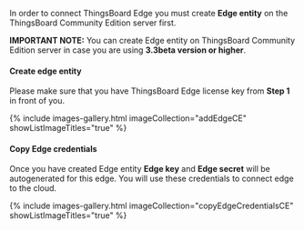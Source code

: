 In order to connect ThingsBoard Edge you must create <strong>Edge entity</strong> on the ThingsBoard Community Edition server first.

**IMPORTANT NOTE:** You can create Edge entity on ThingsBoard Community Edition server in case you are using **3.3beta version or higher**.

#### Create edge entity

Please make sure that you have ThingsBoard Edge license key from **Step 1** in front of you. 

{% include images-gallery.html imageCollection="addEdgeCE" showListImageTitles="true" %}

#### Copy Edge credentials

Once you have created Edge entity **Edge key** and **Edge secret** will be autogenerated for this edge. You will use these credentials to connect edge to the cloud. 

{% include images-gallery.html imageCollection="copyEdgeCredentialsCE" showListImageTitles="true" %}
